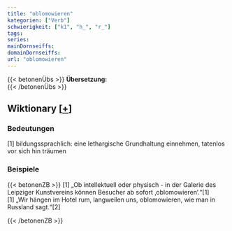 ```yaml
---
title: "oblomowieren"
kategorien: ["Verb"]
schwierigkeit: ["k1", "h_", "r_"]
tags:
series:
mainDornseiffs:
domainDornseiffs:
url: "oblomowieren"
---
```


{{< betonenÜbs >}}
**Übersetzung:**  
{{< /betonenÜbs >}}

## Wiktionary [[+](https://de.wiktionary.org/wiki/oblomowieren)]

### Bedeutungen
[1] bildungssprachlich: eine lethargische Grundhaltung einnehmen, tatenlos vor sich hin träumen  

### Beispiele
{{< betonenZB >}}
[1] „Ob intellektuell oder physisch - in der Galerie des Leipziger Kunstvereins können Besucher ab sofort ‚oblomowieren‘.“[1]  
[1] „Wir hängen im Hotel rum, langweilen uns, oblomowieren, wie man in Russland sagt.“[2]  

{{< /betonenZB >}}

